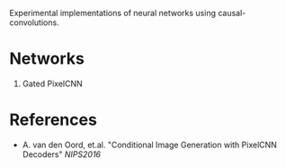 Experimental implementations of neural networks using causal-convolutions.

# Networks

01. Gated PixelCNN

# References

* A. van den Oord, et.al. "Conditional Image Generation with PixelCNN Decoders" _NIPS2016_
